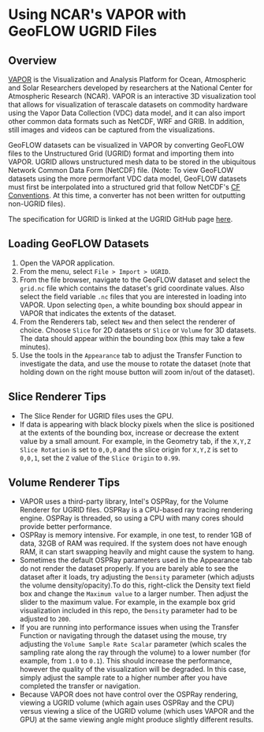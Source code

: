 # Using NCAR's VAPOR with GeoFLOW UGRID Files

## Overview
[VAPOR](https://www.vapor.ucar.edu/) is the Visualization and Analysis Platform for Ocean, Atmospheric and Solar Researchers developed by researchers at the National Center for Atmospheric Research (NCAR). VAPOR is an interactive 3D visualization tool that allows for visualization of terascale datasets on commodity hardware using the Vapor Data Collection (VDC) data model, and it can also import other common data formats such as NetCDF, WRF and GRIB. In addition, still images and videos can be captured from the visualizations.

GeoFLOW datasets can be visualized in VAPOR by converting GeoFLOW files to the Unstructured Grid (UGRID) format and importing them into VAPOR. UGRID allows unstructured mesh data to be stored in the ubiquitous Network Common Data Form (NetCDF) file. (Note: To view GeoFLOW datasets using the more permorfant VDC data model, GeoFLOW datasets must first be interpolated into a structured grid that follow NetCDF's [CF Conventions](http://cfconventions.org/). At this time, a converter has not been written for outputting non-UGRID files).

The specification for UGRID is linked at the UGRID GitHub page [here](http://ugrid-conventions.github.io/ugrid-conventions/).

## Loading GeoFLOW Datasets

1. Open the VAPOR application.
2. From the menu, select `File > Import > UGRID`.
3. From the file browser, navigate to the GeoFLOW dataset and select the `grid.nc` file which contains the dataset's grid coordinate values. Also select the field variable `.nc` files that you are interested in loading into VAPOR. Upon selecting `Open`, a white bounding box should appear in VAPOR that indicates the extents of the dataset.
4. From the Renderers tab, select `New` and then select the renderer of choice. Choose `Slice` for 2D datasets or `Slice` or `Volume` for 3D datasets. The data should appear within the bounding box (this may take a few minutes).
5. Use the tools in the `Appearance` tab to adjust the Transfer Function to investigate the data, and use the mouse to rotate the dataset (note that holding down on the right mouse button will zoom in/out of the dataset).

## Slice Renderer Tips
- The Slice Render for UGRID files uses the GPU.
- If data is appearing with black blocky pixels when the slice is positioned at the extents of the bounding box, increase or decrease the extent value by a small amount. For example, in the Geometry tab, if the `X,Y,Z Slice Rotation` is set to `0,0,0` and the slice origin for `X,Y,Z` is set to `0,0,1`, set the `Z` value of the `Slice Origin` to `0.99`.

## Volume Renderer Tips
- VAPOR uses a third-party library, Intel's OSPRay, for the Volume Renderer for UGRID files. OSPRay is a CPU-based ray tracing rendering engine. OSPRay is threaded, so using a CPU with many cores should provide better performance.
- OSPRay is memory intensive. For example, in one test, to render 1GB of data, 32GB of RAM was required. If the system does not have enough RAM, it can start swapping heavily and might cause the system to hang.
- Sometimes the default OSPRay parameters used in the Appearance tab do not render the dataset properly. If you are barely able to see the dataset after it loads, try adjusting the `Density` parameter (which adjusts the volume density/opacity).To do this, right-click the Density text field box and change the `Maximum value` to a larger number. Then adjust the slider to the maximum value. For example, in the example box grid visualization included in this repo, the `Density` parameter had to be adjusted to `200`.
- If you are running into performance issues when using the Transfer Function or navigating through the dataset using the mouse, try adjusting the `Volume Sample Rate Scalar` parameter (which scales the sampling rate along the ray through the volume) to a lower number (for example, from `1.0` to `0.1`). This should increase the performance, however the quality of the visualization will be degraded. In this case, simply adjust the sample rate to a higher number after you have completed the transfer or navigation.
- Because VAPOR does not have control over the OSPRay rendering, viewing a UGRID volume (which again uses OSPRay and the CPU) versus viewing a slice of the UGRID volume (which uses VAPOR and the GPU) at the same viewing angle might produce slightly different results.